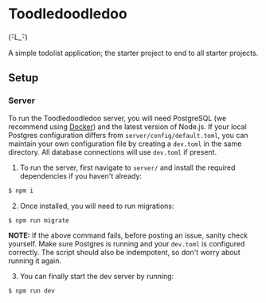 # Toodledoodledoo

(･ิL_･ิ)

A simple todolist application; the starter project to end to all starter projects.

## Setup

### Server

To run the Toodledoodledoo server, you will need PostgreSQL (we recommend using [Docker](https://hackernoon.com/dont-install-postgres-docker-pull-postgres-bee20e200198)) and the latest version of Node.js. If your local Postgres configuration differs from `server/config/default.toml`, you can maintain your own configuration file by creating a `dev.toml` in the same directory. All database connections will use `dev.toml` if present. 

1) To run the server, first navigate to `server/` and install the required dependencies if you haven't already:
```bash
$ npm i
```

2) Once installed, you will need to run migrations:
```bash
$ npm run migrate
```
__NOTE:__ If the above command fails, before posting an issue, sanity check yourself. Make sure Postgres is running and your `dev.toml` is configured correctly. The script should also be indempotent, so don't worry about running it again. 


3) You can finally start the dev server by running:
```bash
$ npm run dev
```
